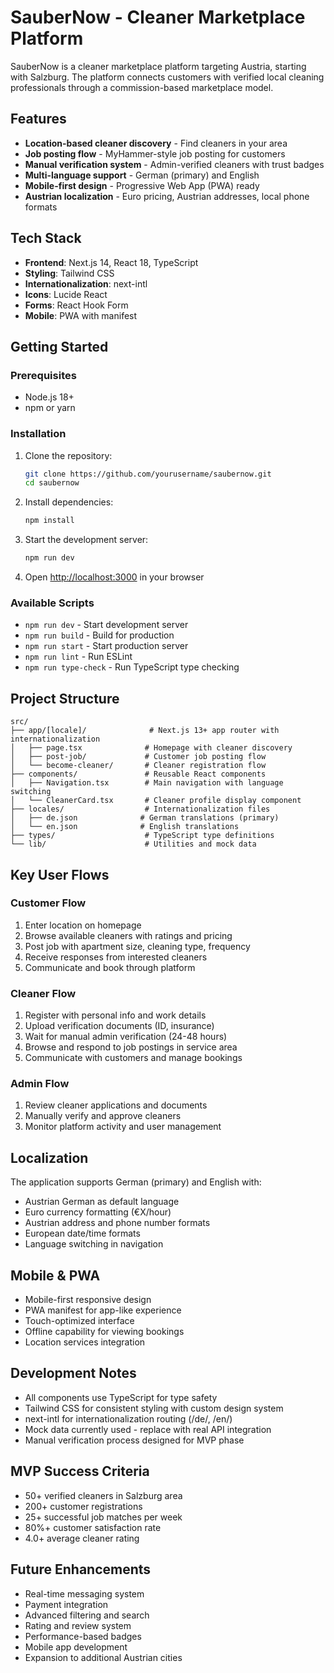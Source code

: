 # SauberNow - Cleaner Marketplace Platform

SauberNow is a cleaner marketplace platform targeting Austria, starting with Salzburg. The platform connects customers with verified local cleaning professionals through a commission-based marketplace model.

## Features

- **Location-based cleaner discovery** - Find cleaners in your area
- **Job posting flow** - MyHammer-style job posting for customers
- **Manual verification system** - Admin-verified cleaners with trust badges
- **Multi-language support** - German (primary) and English
- **Mobile-first design** - Progressive Web App (PWA) ready
- **Austrian localization** - Euro pricing, Austrian addresses, local phone formats

## Tech Stack

- **Frontend**: Next.js 14, React 18, TypeScript
- **Styling**: Tailwind CSS
- **Internationalization**: next-intl
- **Icons**: Lucide React
- **Forms**: React Hook Form
- **Mobile**: PWA with manifest

## Getting Started

### Prerequisites

- Node.js 18+ 
- npm or yarn

### Installation

1. Clone the repository:
   ```bash
   git clone https://github.com/yourusername/saubernow.git
   cd saubernow
   ```

2. Install dependencies:
   ```bash
   npm install
   ```

3. Start the development server:
   ```bash
   npm run dev
   ```

4. Open [http://localhost:3000](http://localhost:3000) in your browser

### Available Scripts

- `npm run dev` - Start development server
- `npm run build` - Build for production
- `npm run start` - Start production server
- `npm run lint` - Run ESLint
- `npm run type-check` - Run TypeScript type checking

## Project Structure

```
src/
├── app/[locale]/              # Next.js 13+ app router with internationalization
│   ├── page.tsx              # Homepage with cleaner discovery
│   ├── post-job/             # Customer job posting flow
│   └── become-cleaner/       # Cleaner registration flow
├── components/               # Reusable React components
│   ├── Navigation.tsx        # Main navigation with language switching
│   └── CleanerCard.tsx       # Cleaner profile display component
├── locales/                  # Internationalization files
│   ├── de.json              # German translations (primary)
│   └── en.json              # English translations
├── types/                    # TypeScript type definitions
└── lib/                      # Utilities and mock data
```

## Key User Flows

### Customer Flow
1. Enter location on homepage
2. Browse available cleaners with ratings and pricing
3. Post job with apartment size, cleaning type, frequency
4. Receive responses from interested cleaners
5. Communicate and book through platform

### Cleaner Flow  
1. Register with personal info and work details
2. Upload verification documents (ID, insurance)
3. Wait for manual admin verification (24-48 hours)
4. Browse and respond to job postings in service area
5. Communicate with customers and manage bookings

### Admin Flow
1. Review cleaner applications and documents
2. Manually verify and approve cleaners
3. Monitor platform activity and user management

## Localization

The application supports German (primary) and English with:
- Austrian German as default language
- Euro currency formatting (€X/hour)
- Austrian address and phone number formats
- European date/time formats
- Language switching in navigation

## Mobile & PWA

- Mobile-first responsive design
- PWA manifest for app-like experience
- Touch-optimized interface
- Offline capability for viewing bookings
- Location services integration

## Development Notes

- All components use TypeScript for type safety
- Tailwind CSS for consistent styling with custom design system
- next-intl for internationalization routing (/de/, /en/)
- Mock data currently used - replace with real API integration
- Manual verification process designed for MVP phase

## MVP Success Criteria

- 50+ verified cleaners in Salzburg area  
- 200+ customer registrations
- 25+ successful job matches per week
- 80%+ customer satisfaction rate
- 4.0+ average cleaner rating

## Future Enhancements

- Real-time messaging system
- Payment integration
- Advanced filtering and search
- Rating and review system  
- Performance-based badges
- Mobile app development
- Expansion to additional Austrian cities